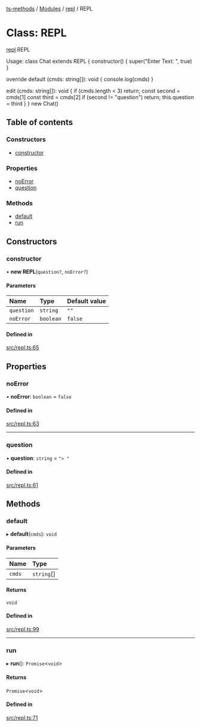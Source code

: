 [ts-methods](../README.md) / [Modules](../modules.md) / [repl](../modules/repl.md) / REPL

# Class: REPL

[repl](../modules/repl.md).REPL

Usage:
class Chat extends REPL {
constructor() {
super("Enter Text: ", true)
}

override default (cmds: string[]): void {
console.log(cmds)
}

edit (cmds: string[]): void {
if (cmds.length < 3) return;
const second = cmds[1]
const third = cmds[2]
if (second != "question") return;
this.question = third
}
}
new Chat()

## Table of contents

### Constructors

- [constructor](repl.REPL.md#constructor)

### Properties

- [noError](repl.REPL.md#noerror)
- [question](repl.REPL.md#question)

### Methods

- [default](repl.REPL.md#default)
- [run](repl.REPL.md#run)

## Constructors

### constructor

• **new REPL**(`question?`, `noError?`)

#### Parameters

| Name       | Type      | Default value |
| :--------- | :-------- | :------------ |
| `question` | `string`  | `""`          |
| `noError`  | `boolean` | `false`       |

#### Defined in

[src/repl.ts:65](https://github.com/jonathanchowjh/ts-utils/blob/205b5b1/src/repl.ts#L65)

## Properties

### noError

• **noError**: `boolean` = `false`

#### Defined in

[src/repl.ts:63](https://github.com/jonathanchowjh/ts-utils/blob/205b5b1/src/repl.ts#L63)

---

### question

• **question**: `string` = `"> "`

#### Defined in

[src/repl.ts:61](https://github.com/jonathanchowjh/ts-utils/blob/205b5b1/src/repl.ts#L61)

## Methods

### default

▸ **default**(`cmds`): `void`

#### Parameters

| Name   | Type       |
| :----- | :--------- |
| `cmds` | `string`[] |

#### Returns

`void`

#### Defined in

[src/repl.ts:99](https://github.com/jonathanchowjh/ts-utils/blob/205b5b1/src/repl.ts#L99)

---

### run

▸ **run**(): `Promise`<`void`\>

#### Returns

`Promise`<`void`\>

#### Defined in

[src/repl.ts:71](https://github.com/jonathanchowjh/ts-utils/blob/205b5b1/src/repl.ts#L71)
